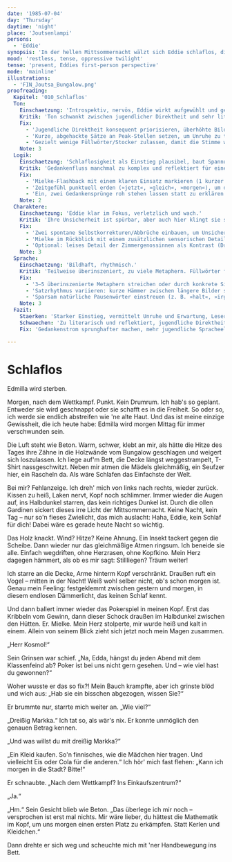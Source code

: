 ```yaml
---
date: '1985-07-04'
day: 'Thursday'
daytime: 'night'
place: 'Joutsenlampi'
persons:
  - 'Eddie'
synopsis: 'In der hellen Mittsommernacht wälzt sich Eddie schlaflos, die Hitze und Mielkes Blick im Nacken, zwischen Trotz und Angst vor dem morgigen Wettkampf und dem endgültigen Abschied von Edmilla.'
mood: 'restless, tense, oppressive twilight'
tense: 'present, Eddies first-person perspective'
mode: 'mainline'
illustrations:
  - 'FIN_Joutsa_Bungalow.png'
proofreading:
  Kapitel: '010_Schlaflos'
  Ton:
    Einschaetzung: 'Introspektiv, nervös, Eddie wirkt aufgewühlt und gedanklich sprunghaft.'
    Kritik: 'Ton schwankt zwischen jugendlicher Direktheit und sehr literarischen Formulierungen. Gefahr, dass Authentizität leidet.'
    Fix:
      - 'Jugendliche Direktheit konsequent priorisieren, überhöhte Bilder sparsam dosieren.'
      - 'Kurze, abgehackte Sätze an Peak-Stellen setzen, um Unruhe zu tragen.'
      - 'Gezielt wenige Füllwörter/Stocker zulassen, damit die Stimme weniger glatt wirkt.'
    Note: 3
  Logik:
    Einschaetzung: 'Schlaflosigkeit als Einstieg plausibel, baut Spannung auf.'
    Kritik: 'Gedankenfluss manchmal zu komplex und reflektiert für eine 17-Jährige in dieser Situation. Könnte spontaner und ungeordneter wirken.'
    Fix:
      - 'Mielke-Flashback mit einem klaren Einsatz markieren (1 kurzer Übergang).'
      - 'Zeitgefühl punktuell erden (»jetzt«, »gleich«, »morgen«), um den Drift zu strukturieren.'
      - 'Ein, zwei Gedankensprünge roh stehen lassen statt zu erklären.'
    Note: 2
  Charaktere:
    Einschaetzung: 'Eddie klar im Fokus, verletzlich und wach.'
    Kritik: 'Ihre Unsicherheit ist spürbar, aber auch hier klingt sie stellenweise zu erwachsen. Nebenfiguren treten nicht auf.'
    Fix:
      - 'Zwei spontane Selbstkorrekturen/Abbrüche einbauen, um Unsicherheit zu zeigen.'
      - 'Mielke im Rückblick mit einem zusätzlichen sensorischen Detail verankern (Stimme, Geruch) statt Bewertung.'
      - 'Optional: leises Detail der Zimmergenossinnen als Kontrast (Drehen, Seufzer).'
    Note: 3
  Sprache:
    Einschaetzung: 'Bildhaft, rhythmisch.'
    Kritik: 'Teilweise überinszeniert, zu viele Metaphern. Füllwörter fehlen fast komplett – dadurch wirkt es zu glatt und wenig jugendlich.'
    Fix:
      - '3–5 überinszenierte Metaphern streichen oder durch konkrete Sinneseindrücke ersetzen.'
      - 'Satzrhythmus variieren: kurze Hämmer zwischen längere Bilder stellen.'
      - 'Sparsam natürliche Pausenwörter einstreuen (z. B. »halt«, »irgendwie«).'
    Note: 3
  Fazit:
    Staerken: 'Starker Einstieg, vermittelt Unruhe und Erwartung, Leser ist sofort bei Eddie.'
    Schwaechen: 'Zu literarisch und reflektiert, jugendliche Direktheit fehlt an einigen Stellen.'
    Fix: 'Gedankenstrom sprunghafter machen, mehr jugendliche Spracheelemente einbauen, Metaphern reduzieren.'

---
```


# Schlaflos

Edmilla wird sterben.

Morgen, nach dem Wettkampf. Punkt. Kein Drumrum. Ich hab's so geplant. Entweder
sie wird geschnappt oder sie schafft es in die Freiheit. So oder so, ich werde
sie endlich abstreifen wie 'ne alte Haut. Und das ist meine einzige Gewissheit,
die ich heute habe: Edmilla wird morgen Mittag für immer verschwunden sein.

Die Luft steht wie Beton. Warm, schwer, klebt an mir, als hätte die Hitze des
Tages ihre Zähne in die Holzwände vom Bungalow geschlagen und weigert sich
loszulassen. Ich liege auf'm Bett, die Decke längst weggestrampelt, T-Shirt
nassgeschwitzt. Neben mir atmen die Mädels gleichmäßig, ein Seufzer hier, ein
Rascheln da. Als wäre Schlafen das Einfachste der Welt.

Bei mir? Fehlanzeige. Ich dreh' mich von links nach rechts, wieder zurück.
Kissen zu heiß, Laken nervt, Kopf noch schlimmer. Immer wieder die Augen auf,
ins Halbdunkel starren, das kein richtiges Dunkel ist. Durch die ollen Gardinen
sickert dieses irre Licht der Mittsommernacht. Keine Nacht, kein Tag – nur so'n
fieses Zwielicht, das mich auslacht: Haha, Eddie, kein Schlaf für dich! Dabei
wäre es gerade heute Nacht so wichtig.

Das Holz knackt. Wind? Hitze? Keine Ahnung. Ein Insekt tackert gegen die
Scheibe. Dann wieder nur das gleichmäßige Atmen ringsum. Ich beneide sie alle.
Einfach wegdriften, ohne Herzrasen, ohne Kopfkino. Mein Herz dagegen hämmert,
als ob es mir sagt: Stillliegen? Träum weiter!

Ich starre an die Decke, Arme hinterm Kopf verschränkt. Draußen ruft ein Vogel –
mitten in der Nacht! Weiß wohl selber nicht, ob's schon morgen ist. Genau mein
Feeling: festgeklemmt zwischen gestern und morgen, in diesem endlosen
Dämmerlicht, das keinen Schlaf kennt.

Und dann ballert immer wieder das Pokerspiel in meinen Kopf. Erst das Kribbeln
vom Gewinn, dann dieser Schock draußen im Halbdunkel zwischen den Hütten. Er.
Mielke. Mein Herz stolperte, mir wurde heiß und kalt in einem. Allein von seinem
Blick zieht sich jetzt noch mein Magen zusammen.

„Herr Kosmol!“

Sein Grinsen war schief. „Na, Edda, hängst du jeden Abend mit dem Klassenfeind
ab? Poker ist bei uns nicht gern gesehen. Und – wie viel hast du gewonnen?“

Woher wusste er das so fix?! Mein Bauch krampfte, aber ich grinste blöd und wich
aus: „Hab sie ein bisschen abgezogen, wissen Sie?“

Er brummte nur, starrte mich weiter an. „Wie viel?“

„Dreißig Markka.“ Ich tat so, als wär's nix. Er konnte unmöglich den genauen
Betrag kennen.

„Und was willst du mit dreißig Markka?“

„Ein Kleid kaufen. So'n finnisches, wie die Mädchen hier tragen. Und vielleicht
Eis oder Cola für die anderen.“ Ich hör' mich fast flehen: „Kann ich morgen in
die Stadt? Bitte!“

Er schnaubte. „Nach dem Wettkampf? Ins Einkaufszentrum?“

„Ja.“

„Hm.“ Sein Gesicht blieb wie Beton. „Das überlege ich mir noch – versprochen ist
erst mal nichts. Mir wäre lieber, du hättest die Mathematik im Kopf, um uns
morgen einen ersten Platz zu erkämpfen. Statt Kerlen und Kleidchen.“

Dann drehte er sich weg und scheuchte mich mit 'ner Handbewegung ins Bett.
